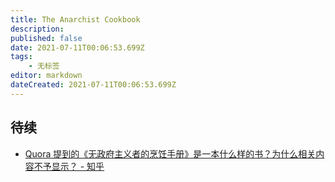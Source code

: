 ```yaml
---
title: The Anarchist Cookbook
description: 
published: false
date: 2021-07-11T00:06:53.699Z
tags:
    - 无标签
editor: markdown
dateCreated: 2021-07-11T00:06:53.699Z
---
```


## 待续

+ [Quora 提到的《无政府主义者的烹饪手册》是一本什么样的书？为什么相关内容不予显示？ - 知乎](https://archive.is/XmmZU "https://www.zhihu.com/question/27195699")
